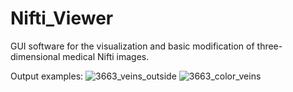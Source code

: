 # Nifti_Viewer
GUI software for the visualization and basic modification of three-dimensional medical Nifti images.

Output examples:
![3663_veins_outside](https://user-images.githubusercontent.com/75490317/123271047-b9de4500-d500-11eb-8368-98661f3733c5.png)
![3663_color_veins](https://user-images.githubusercontent.com/75490317/123271070-bea2f900-d500-11eb-8665-f832c94e12b3.png)



